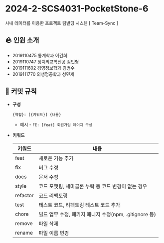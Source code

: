 # 2024-2-SCS4031-PocketStone-6
사내 데이터를 이용한 프로젝트 팀빌딩 시스템 [ Team-Sync ]

## 🪨 인원 소개
- 2019110475 통계학과 이건희
- 2019110747 정치외교학전공 김민형
- 2019111602 경영정보학과 김범수
- 2019111770 의생명공학과 성민제

<!-- <table align="center">
    <tr align="center">
        <td colspan="4">
            <p style="font-size: x-large; font-weight: bold;">2024년 2학기 융합캡스톤디자인 6조 돌주머니</p>
        </td>
    </tr>
    <tr align="center">
        <td style="min-width: 150px;">
            <a href="https://github.com/gunheee-leee">
                <img src="https://avatars.githubusercontent.com/u/143998370?v=4" width="200" alt="이건희_깃허브프로필" />
                <br />
                <b>gunheee-leee</b>
            </a>
        </td>
        <td style="min-width: 150px;">
            <a href="https://github.com/Minbro-Kim">
                <img src="https://avatars.githubusercontent.com/u/144206885?v=4" width="200" alt="김민형_깃허브프로필">
                <br />
                <b>Minbro-Kim</b>
            </a>
        </td>
        <td style="min-width: 150px;">
            <a href="https://github.com/BrianKim913">
                <img src="https://avatars.githubusercontent.com/u/119075610?v=4" width="200" alt="김범수_깃허브프로필">
                <br />
                <b>BrianKim913</b>
            </a>
        </td>
        <td style="min-width: 150px;">
            <a href="https://github.com/MinSungJe">
                <img src="https://avatars.githubusercontent.com/u/101497652?v=4" width="200" alt="성민제_깃허브프로필">
                <br />
                <b>MinSungJe</b>
            </a>
        </td>
    </tr>
    <tr align="center">
        <td>
            <b>이건희</b>
        </td>
        <td>
            <b>김민형</b>
        </td>
        <td>
            <b>김범수</b>
        </td>
        <td>
            <b>성민제</b>
        </td>
    </tr>
    <tr align="center">
        <td>
            <b>Team Leader</b>, Model
        </td>
        <td>
            Backend
        </td>
        <td>
            Backend
        </td>
        <td>
            Frontend
        </td>
    </tr>
</table> -->

## 🎯 커밋 규칙

- <b>구성</b>
    ```
    {역할}: [{키워드}] {내용}
    ```
    - 예시 - `FE: [feat] 회원가입 페이지 구성`
- <b>키워드</b>

    |키워드|내용|
    |---|---|
    |feat|새로운 기능 추가|
    |fix|버그 수정|
    |docs|문서 수정|
    |style|코드 포맷팅, 세미콜론 누락 등 코드 변경이 없는 경우
    |refactor|코드 리펙토링|
    |test|테스트 코드, 리펙토링 테스트 코드 추가|
    |chore|빌드 업무 수정, 패키지 매니저 수정(npm, .gitignore 등)
    |remove|파일 삭제|
    |rename|파일 이름 변경|